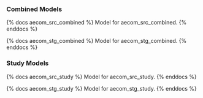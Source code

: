 ### Combined Models

{% docs aecom_src_combined %}
Model for aecom_src_combined.
{% enddocs %}

{% docs aecom_stg_combined %}
Model for aecom_stg_combined.
{% enddocs %}

### Study Models

{% docs aecom_src_study %}
Model for aecom_src_study.
{% enddocs %}

{% docs aecom_stg_study %}
Model for aecom_stg_study.
{% enddocs %}

